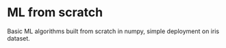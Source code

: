 # ML from scratch
Basic ML algorithms built from scratch in numpy, simple deployment on iris dataset.
